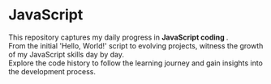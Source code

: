 # JavaScript
This repository captures my daily progress in <b>JavaScript coding </b>.
<br>
From the initial 'Hello, World!' script to evolving projects, witness the growth of my JavaScript skills day by day. 
<br>
Explore the code history to follow the learning journey and gain insights into the development process.
